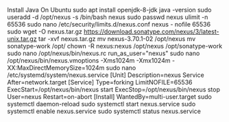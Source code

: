 Install Java On Ubuntu
sudo apt install openjdk-8-jdk
 java -version
 sudo useradd -d /opt/nexus -s /bin/bash nexus
 sudo passwd nexus 
ulimit -n 65536
 sudo nano /etc/security/limits.d/nexus.conf 
nexus - nofile 65536 
sudo wget -O nexus.tar.gz https://download.sonatype.com/nexus/3/latest-unix.tar.gz
tar -xvf nexus.tar.gz
mv nexus-3.70.1-02 /opt/nexus
 mv sonatype-work /opt/ 
chown -R nexus:nexus /opt/nexus /opt/sonatype-work 
sudo nano /opt/nexus/bin/nexus.rc 
run_as_user="nexus"
 sudo nano /opt/nexus/bin/nexus.vmoptions
 -Xms1024m
 -Xmx1024m 
-XX:MaxDirectMemorySize=1024m
 sudo nano /etc/systemd/system/nexus.service
 [Unit]
 Description=nexus Service
 After=network.target
 [Service] 
Type=forking
 LimitNOFILE=65536
 ExecStart=/opt/nexus/bin/nexus start
 ExecStop=/opt/nexus/bin/nexus stop User=nexus 
Restart=on-abort
 [Install] 
WantedBy=multi-user.target 
sudo systemctl daemon-reload
 sudo systemctl start nexus.service
 sudo systemctl enable nexus.service 
sudo systemctl status nexus.service
